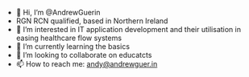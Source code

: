 - 👋 Hi, I’m @AndrewGuerin
- RGN RCN qualified, based in Northern Ireland
- 👀 I’m interested in IT application development and their utilisation in easing healthcare flow systems
- 🌱 I’m currently learning the basics
- 💞️ I’m looking to collaborate on educatcts
- 📫 How to reach me: andy@andrewguer.in

<!---
AJGuerin/AJGuerin is a ✨ special ✨ repository because its `README.md` (this file) appears on your GitHub profile.
You can click the Preview link to take a look at your changes.
--->
